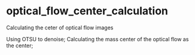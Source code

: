 # optical_flow_center_calculation
Calculating the ceter of optical flow images

Using OTSU to denoise;
Calculating the mass center of the optical flow as the center;

